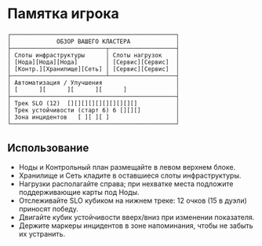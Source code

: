 # Памятка игрока

```
┌───────────────────────────────────────────────┐
│             ОБЗОР ВАШЕГО КЛАСТЕРА             │
├───────────────────────────┬───────────────────┤
│ Слоты инфраструктуры      │ Слоты нагрузок    │
│ [Нода][Нода][Нода]        │ [Сервис][Сервис]  │
│ [Контр.][Хранилище][Сеть] │ [Сервис][Сервис]  │
├───────────────────────────┴───────────────────┤
│ Автоматизация / Улучшения                     │
│ [      ][      ][      ][      ]              │
├───────────────────────────────────────────────┤
│ Трек SLO (12)  [][][][][][][][][][]           │
│ Трек устойчивости (старт 6) 6 [][][]          │
│ Зона инцидентов   [ ][ ][ ]                   │
└───────────────────────────────────────────────┘
```

## Использование
- Ноды и Контрольный план размещайте в левом верхнем блоке.
- Хранилище и Сеть кладите в оставшиеся слоты инфраструктуры.
- Нагрузки располагайте справа; при нехватке места подложите поддерживающие карты под Ноды.
- Отслеживайте SLO кубиком на нижнем треке: 12 очков (15 в дуэли) приносят победу.
- Двигайте кубик устойчивости вверх/вниз при изменении показателя.
- Держите маркеры инцидентов в зоне напоминания, чтобы не забыть их устранить.
